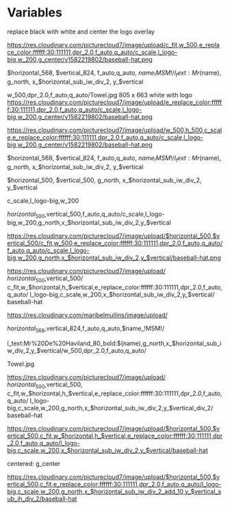 # Variables

replace black with white
and center the logo overlay

https://res.cloudinary.com/picturecloud7/image/upload/c_fit,w_500,e_replace_color:ffffff:30:111111,dpr_2.0,f_auto,q_auto/c_scale,l_logo-big,w_200,g_center/v1582219802/baseball-hat.png

$horizontal_568,
$vertical_824,
f_auto,q_auto,
$name_!MSM!/
l_text:Mr%20De%20Haviland_80_bold:$(name),
g_north,
x_$horizontal_sub_iw_div_2,
y_$vertical

w_500,dpr_2.0,f_auto,q_auto/Towel.jpg
805 x 663 white with logo
https://res.cloudinary.com/picturecloud7/image/upload/e_replace_color:ffffff:30:111111,dpr_2.0,f_auto,q_auto/c_scale,l_logo-big,w_200,g_center/v1582219802/baseball-hat.png



https://res.cloudinary.com/picturecloud7/image/upload/w_500,h_500,c_scale,e_replace_color:ffffff:30:111111,dpr_2.0,f_auto,q_auto/c_scale,l_logo-big,w_200,g_center/v1582219802/baseball-hat.png

$horizontal_568,
$vertical_824,
f_auto,q_auto,
$name_!MSM!/
l_text:Mr%20De%20Haviland_80_bold:$(name),
g_north,
x_$horizontal_sub_iw_div_2,
y_$vertical

$horizontal_500,
$vertical_500,
g_north,
x_$horizontal_sub_iw_div_2,
y_$vertical

c_scale,l_logo-big,w_200

$horizontal_500,$vertical_500,f_auto,q_auto/c_scale,l_logo-big,w_200,g_north,x_$horizontal_sub_iw_div_2,y_$vertical

https://res.cloudinary.com/picturecloud7/image/upload/$horizontal_500,$vertical_500/c_fit,w_500,e_replace_color:ffffff:30:111111,dpr_2.0,f_auto,q_auto/f_auto,q_auto/c_scale,l_logo-big,w_200,g_north,x_$horizontal_sub_iw_div_2,y_$vertical/baseball-hat.png

https://res.cloudinary.com/picturecloud7/image/upload/
$horizontal_500,$vertical_500/
c_fit,w_$horizontal,h_$vertical,e_replace_color:ffffff:30:111111,dpr_2.0,f_auto,q_auto/
l_logo-big,c_scale,w_200,x_$horizontal_sub_iw_div_2,y_$vertical/
baseball-hat

https://res.cloudinary.com/maribelmullins/image/upload/

$horizontal_568,$vertical_824,f_auto,q_auto,$name_!MSM!/

l_text:Mr%20De%20Haviland_80_bold:$(name),g_north,x_$horizontal_sub_iw_div_2,y_$vertical/w_500,dpr_2.0,f_auto,q_auto/

Towel.jpg

https://res.cloudinary.com/picturecloud7/image/upload/
$horizontal_500,$vertical_500,
c_fit,w_$horizontal,h_$vertical,e_replace_color:ffffff:30:111111,dpr_2.0,f_auto,q_auto/
l_logo-big,c_scale,w_200,g_north,x_$horizontal_sub_iw_div_2,y_$vertical_div_2/
baseball-hat

https://res.cloudinary.com/picturecloud7/image/upload/$horizontal_500,$vertical_500,c_fit,w_$horizontal,h_$vertical,e_replace_color:ffffff:30:111111,dpr_2.0,f_auto,q_auto/l_logo-big,c_scale,w_200,x_$horizontal_sub_iw_div_2,y_$vertical/baseball-hat

centered:  g_center

https://res.cloudinary.com/picturecloud7/image/upload/$horizontal_500,$vertical_500,c_fit,e_replace_color:ffffff:30:111111,dpr_2.0,f_auto,q_auto/l_logo-big,c_scale,w_200,g_north,x_$horizontal_sub_iw_div_2_add_10,y_$vertical_sub_ih_div_2/baseball-hat